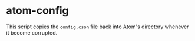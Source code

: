 # atom-config

This script copies the `config.cson` file back into Atom's directory whenever it become corrupted.
